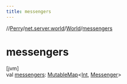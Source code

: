 ```yaml
---
title: messengers
---
```

//[Perry](../../../index.html)/[net.server.world](../index.html)/[World](index.html)/[messengers](messengers.html)



# messengers



[jvm]\
val [messengers](messengers.html): [MutableMap](https://kotlinlang.org/api/latest/jvm/stdlib/kotlin.collections/-mutable-map/index.html)&lt;[Int](https://kotlinlang.org/api/latest/jvm/stdlib/kotlin/-int/index.html), [Messenger](../-messenger/index.html)&gt;





